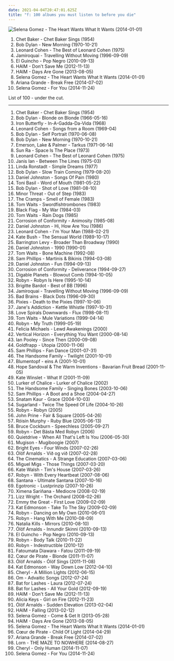 ```yaml
---
date: 2021-04-04T20:47:01.625Z
title: "f: 100 albums you must listen to before you die"
---
```

![Selena Gomez - The Heart Wants What It Wants (2014-01-01)](http://coverartarchive.org/release/347d9365-927d-4404-a0d7-65e4916e464e/11438983255-500.jpg "Selena Gomez - The Heart Wants What It Wants (2014-01-01)")
<ol class="albums">
<li data-cover="http://coverartarchive.org/release/dc0bbfac-ccd4-4c43-a6d7-cfd8b167b137/20467064971-500.jpg" data-tags="jazz" role="button">Chet Baker - Chet Baker Sings (1954)</li>
<li data-cover="http://coverartarchive.org/release/0497a7b2-2777-3d0c-9364-4234b78c9e72/3730266019-500.jpg" data-tags="70s, folk, singer-songwriter, folk rock, rock, bob dylan, classic rock, c, g, f, e, misc, pink, blue, green, yellow, i, all, d, shady, purple, b, h, w, m, l, n, v, grady, u, shady grady, clsid not unique" role="button">Bob Dylan - New Morning (1970-10-21)</li>
<li data-cover="https://img.discogs.com/g2rjpGX2Y6R4iXdyM57qMCBhWsY=/fit-in/280x280/filters:strip_icc():format(jpeg):mode_rgb():quality(90)/discogs-images/R-3785012-1344299773-6056.jpeg.jpg" data-tags="leonard cohen, c, g, f, e, misc, pink, blue, green, yellow, i, all, d, shady, purple, b, h, w, m, l, n, v, grady, u, shady grady" role="button">Leonard Cohen - The Best of Leonard Cohen (1975)</li>
<li data-cover="http://coverartarchive.org/release/e357d59f-7440-47bd-97c5-88c38c1080f8/7479486477-500.jpg" data-tags="funk, acid jazz" role="button">Jamiroquai - Travelling Without Moving (1996-09-09)</li>
<li data-cover="http://coverartarchive.org/release/d1155ca2-d814-4f17-9426-743189f8d853/15396503893-500.jpg" data-tags="pop, c, latin, g, k, f, j, r, e, misc, i, o, bananas, x, all, d, shady, s, b, h, a, w, dolce, m, t, l, y, z, n, p, q, v, grady, partial, u, music to listen to in 2010, shady grady, deek, auditory, deek deek, deek deek deek, dake, ploppy, dake-bonoism, bonoism, jibby, specific generalities, specificity, generality, plopper, male or female, non-zero" role="button">El Guincho - Pop Negro (2010-09-13)</li>
<li data-cover="http://coverartarchive.org/release/362e4026-4c4c-44ed-80ad-c2adf4b1f439/4102931199-500.jpg" data-tags="female, soul, alternative, indie rock, kurt, c, song, girls, g, nu soul, k, plop, sex, f, numbers, buy, j, hot, r, book, genesis, second, lost, porn, monday, e, woman, misc, rac, pee pee, vagina, media, abc, breasts, sounds, ladies, tits, first, proverbs, i, tag, sentences, o, everything, kings, thursday, bananas" role="button">HAIM - Don't Save Me (2012-11-13)</li>
<li data-cover="http://coverartarchive.org/release/bd851d19-d7dc-469a-9726-febb251a50f1/5165325162-500.jpg" data-tags="indie rock, female vocalists, indie pop, soft rock" role="button">HAIM - Days Are Gone (2013-08-05)</li>
<li data-cover="http://coverartarchive.org/release/347d9365-927d-4404-a0d7-65e4916e464e/11438983255-500.jpg" data-tags="female, c, girls, g, k, sex, f, guilty pleasure, buy, j, r, lovely, lost, porn, e, misc, pee pee, music, vagina, abc, breasts, sounds, parts, tits, i, tags, tag, moisture, o, else, everything, thursday, bananas, x, pork, moses, girlfriend, bats, beef" role="button">Selena Gomez - The Heart Wants What It Wants (2014-01-01)</li>
<li data-cover="http://coverartarchive.org/release/d8ee3fb5-e02f-4459-a26f-e4301beb32f1/8796970047-500.jpg" data-tags="pop, ariana grande" role="button">Ariana Grande - Break Free (2014-07-02)</li>
<li data-cover="http://coverartarchive.org/release/b40af618-2aaf-4b3a-9289-bb55fa8329f0/17365332636-500.jpg" data-tags="electropop, female, pop, dance, c, girls, g, k, sex, f, guilty pleasure, buy, j, r, lovely, electro rock, greatest hits, lost, porn, e, misc, pee pee, vagina, abc, breasts, sounds, parts, tits, i, tags, tag, moisture, o, else, everything, thursday, bananas, x, pork, moses, girlfriend" role="button">Selena Gomez - For You (2014-11-24)</li>
</ol>
List of 100 - under the cut.
<!-- more -->

_________________

<ol class="albums">
<li data-cover="http://coverartarchive.org/release/dc0bbfac-ccd4-4c43-a6d7-cfd8b167b137/20467064971-500.jpg" data-tags="jazz" role="button">
Chet Baker - Chet Baker Sings (1954)
</li>
<li data-cover="http://coverartarchive.org/release/c96d6546-25e4-4717-b514-62684245675f/16555897275-500.jpg" data-tags="folk rock, folk" role="button">
Bob Dylan - Blonde on Blonde (1966-05-16)
</li>
<li data-cover="https://via.placeholder.com/450" data-tags="psychedelic rock, classic rock" role="button">
Iron Butterfly - In-A-Gadda-Da-Vida (1968)
</li>
<li data-cover="http://coverartarchive.org/release/25f52005-282b-3617-8bf0-becec9175d9c/21304861091-500.jpg" data-tags="leonard cohen, 60s, folk" role="button">
Leonard Cohen - Songs from a Room (1969-04)
</li>
<li data-cover="https://img.discogs.com/I7UsxpD18Y-awJGTRSkgIYPZfz8=/fit-in/600x643/filters:strip_icc():format(jpeg):mode_rgb():quality(90)/discogs-images/R-4795860-1432891146-6760.jpeg.jpg" data-tags="rock, classic rock" role="button">
Bob Dylan - Self Portrait (1970-06-08)
</li>
<li data-cover="http://coverartarchive.org/release/0497a7b2-2777-3d0c-9364-4234b78c9e72/3730266019-500.jpg" data-tags="70s, folk, singer-songwriter, folk rock, rock, bob dylan, classic rock, c, g, f, e, misc, pink, blue, green, yellow, i, all, d, shady, purple, b, h, w, m, l, n, v, grady, u, shady grady, clsid not unique" role="button">
Bob Dylan - New Morning (1970-10-21)
</li>
<li data-cover="https://img.discogs.com/1ZOf9MwXufStAgxIdvd-sXMFHhg=/fit-in/600x601/filters:strip_icc():format(jpeg):mode_rgb():quality(90)/discogs-images/R-7694228-1446894135-2144.jpeg.jpg" data-tags="progressive rock" role="button">
Emerson, Lake & Palmer - Tarkus (1971-06-14)
</li>
<li data-cover="http://coverartarchive.org/release/87e49acf-c2f5-427c-a699-d3df4ac149f0/19797762895-500.jpg" data-tags="jazz, shady, misc, all, grady, shady grady" role="button">
Sun Ra - Space Is The Place (1973)
</li>
<li data-cover="https://img.discogs.com/g2rjpGX2Y6R4iXdyM57qMCBhWsY=/fit-in/280x280/filters:strip_icc():format(jpeg):mode_rgb():quality(90)/discogs-images/R-3785012-1344299773-6056.jpeg.jpg" data-tags="leonard cohen, c, g, f, e, misc, pink, blue, green, yellow, i, all, d, shady, purple, b, h, w, m, l, n, v, grady, u, shady grady" role="button">
Leonard Cohen - The Best of Leonard Cohen (1975)
</li>
<li data-cover="https://img.discogs.com/3-whYPqHDKv-3a9kU2zBNRhZVY0=/fit-in/594x600/filters:strip_icc():format(jpeg):mode_rgb():quality(90)/discogs-images/R-945005-1332586915.jpeg.jpg" data-tags="70s, singer-songwriter" role="button">
Janis Ian - Between The Lines (1975-03)
</li>
<li data-cover="http://coverartarchive.org/release/99dfe470-a910-30d4-a9a1-0046dcf1b9d5/18608398684-500.jpg" data-tags="misc, all, shady, shady grady, miscellaneous, grady, boneriffic" role="button">
Linda Ronstadt - Simple Dreams (1977)
</li>
<li data-cover="http://coverartarchive.org/release/5d8aa5dd-b518-49e4-a074-473d18a3a691/15278425909-500.jpg" data-tags="gospel, rock, christian rock, bob dylan, christian" role="button">
Bob Dylan - Slow Train Coming (1979-08-20)
</li>
<li data-cover="http://coverartarchive.org/release/ea0be1b6-83d1-424d-8714-660d2c18a8b9/13971254165-500.jpg" data-tags="folk, singer-songwriter" role="button">
Daniel Johnston - Songs Of Pain (1980)
</li>
<li data-cover="http://coverartarchive.org/release/ee60da03-ca92-393a-a2d3-0a9330b2d8d7/2442740197-500.jpg" data-tags="female vocalists, f, dance or die, russell98, crazymomma63" role="button">
Toni Basil - Word of Mouth (1981-05-22)
</li>
<li data-cover="http://coverartarchive.org/release/4a265814-80a3-48f8-9a00-c4da7ddeaffc/26584252742-500.jpg" data-tags="bob dylan, rock, classic rock, c, g, f, e, misc, pink, blue, green, yellow, i, all, d, shady, purple, b, h, w, m, l, n, v, grady, u, shady grady" role="button">
Bob Dylan - Shot of Love (1981-08-10)
</li>
<li data-cover="http://coverartarchive.org/release/507bb61e-c7fa-3dd5-ba2d-d6f0f6e2f792/6010164584-500.jpg" data-tags="hardcore, punk, hardcore punk" role="button">
Minor Threat - Out of Step (1983)
</li>
<li data-cover="http://coverartarchive.org/release/a736ffad-be8b-4b14-b00f-30519c4b5efc/13827411386-500.jpg" data-tags="c, g, psychobilly, f, tagged, i like it, e, misc, pink, blue, green, days, yellow, minutes, i, tags, decades, miscellaneous, all, d, shady, purple, b, h, pussy, w, m, l, n, v, grady, cramps, u, shady grady, smell of female, feminine cavern of love, seramos, cavern of love, the smell of female, possibly auditory, related tags, clsid not unique, i tagged this artist, 9e56be61-c50f-11cf-9a2c-00a0c90a90ce, c50f, 9a2c, 00a0c90a90ce, 888dca60-fc0a-11cf-8f0f-00c04fd7d062, 888dca60, 8f0f, specific generalizations, day, sunday, k, quiet, j, r, staff, comfort, friday, march, colors, monday, saturday, november, though, august, three, orange, zero, name, red, he, december, richard, february, o, you, thursday, too, guides" role="button">
The Cramps - Smell of Female (1983)
</li>
<li data-cover="http://coverartarchive.org/release/77d38310-5392-4ac4-85fe-35c1a999210d/13858018994-500.jpg" data-tags="blues" role="button">
Tom Waits - Swordfishtrombones (1983)
</li>
<li data-cover="http://coverartarchive.org/release/c04c7090-1bea-4852-a4c3-6d54065117d2/21545300582-500.jpg" data-tags="hardcore punk, punk, sludge" role="button">
Black Flag - My War (1984-03)
</li>
<li data-cover="https://img.discogs.com/wideXHFjTJw_D4mX1B7m-xO_LuM=/fit-in/600x599/filters:strip_icc():format(jpeg):mode_rgb():quality(90)/discogs-images/R-6981931-1430937946-9660.jpeg.jpg" data-tags="singer-songwriter" role="button">
Tom Waits - Rain Dogs (1985)
</li>
<li data-cover="http://coverartarchive.org/release/1123d279-5441-49c4-a953-347a2a58ef3a/6512939821-500.jpg" data-tags="shady, hardcore, no core, shady grady, thrash metal, all, grady" role="button">
Corrosion of Conformity - Animosity (1985-08)
</li>
<li data-cover="http://coverartarchive.org/release/ba13ed1d-39a3-3416-8b0c-a8cfd38c322c/21533247440-500.jpg" data-tags="lo-fi" role="button">
Daniel Johnston - Hi, How Are You (1986)
</li>
<li data-cover="http://coverartarchive.org/release/1c20f8cc-7b31-32de-8c44-2d28d1c07b9f/12662111311-500.jpg" data-tags="leonard cohen, 80s, singer-songwriter" role="button">
Leonard Cohen - I'm Your Man (1988-02-21)
</li>
<li data-cover="http://coverartarchive.org/release/b9016aaf-ca71-304f-b5f1-d6384cf465f3/8364196064-500.jpg" data-tags="alternative, female vocalists" role="button">
Kate Bush - The Sensual World (1989-10-17)
</li>
<li data-cover="http://coverartarchive.org/release/c2ba64a0-18fc-4d47-b23f-b687c260f4ad/27837210247-500.jpg" data-tags="classic, mellow, f, music to chief by" role="button">
Barrington Levy - Broader Than Broadway (1990)
</li>
<li data-cover="https://img.discogs.com/CcjPgehxKKmnpj9yKdrvrHTN_1o=/fit-in/600x589/filters:strip_icc():format(jpeg):mode_rgb():quality(90)/discogs-images/R-2660081-1410118023-7025.jpeg.jpg" data-tags="lo-fi, 90s" role="button">
Daniel Johnston - 1990 (1990-01)
</li>
<li data-cover="http://coverartarchive.org/release/c507e78c-4f02-4765-8ca4-1d919bbde08c/9574171273-500.jpg" data-tags="blues, experimental, singer-songwriter" role="button">
Tom Waits - Bone Machine (1992-08)
</li>
<li data-cover="http://coverartarchive.org/release/322d784a-30ed-4402-8b16-8afdbb8c4e38/13462361284-500.jpg" data-tags="c, g, f, e, misc, pink, blue, green, yellow, i, miscellaneous, all, d, shady, purple, b, h, w, m, l, n, v, grady, u, shady grady, clsid not unique, female vocalists" role="button">
Sam Phillips - Martinis & Bikinis (1994-03-08)
</li>
<li data-cover="http://coverartarchive.org/release/55df3fd9-7b72-4f95-bcad-68e9e8f89c48/28304917140-500.jpg" data-tags="singer-songwriter, 90s" role="button">
Daniel Johnston - Fun (1994-09-13)
</li>
<li data-cover="http://coverartarchive.org/release/cf88a9c4-2fcd-46c8-8412-3b06bf0abbfa/6512861185-500.jpg" data-tags="stoner rock" role="button">
Corrosion of Conformity - Deliverance (1994-09-27)
</li>
<li data-cover="http://coverartarchive.org/release/acdf71be-2eae-4031-a893-c286dc2a669d/4411318082-500.jpg" data-tags="jazz hop, hip hop" role="button">
Digable Planets - Blowout Comb (1994-10-05)
</li>
<li data-cover="http://coverartarchive.org/release/0f7d32b4-163a-4cb0-abc7-4c6fcee00f66/6617222890-500.jpg" data-tags="pop, dance, rnb" role="button">
Robyn - Robyn Is Here (1995-10-14)
</li>
<li data-cover="http://coverartarchive.org/release/ca561569-a485-4d72-bc1c-97a3bd93ef7d/1529491393-500.jpg" data-tags="french" role="button">
Brigitte Bardot - Best of BB (1996)
</li>
<li data-cover="http://coverartarchive.org/release/e357d59f-7440-47bd-97c5-88c38c1080f8/7479486477-500.jpg" data-tags="funk, acid jazz" role="button">
Jamiroquai - Travelling Without Moving (1996-09-09)
</li>
<li data-cover="http://coverartarchive.org/release/87d8297b-b01e-4eab-861b-e6d4e782830d/3397017644-500.jpg" data-tags="hardcore punk" role="button">
Bad Brains - Black Dots (1996-09-30)
</li>
<li data-cover="http://coverartarchive.org/release/51413ed2-fae9-47f2-9759-b0b98434836c/1156807663-500.jpg" data-tags="alternative rock" role="button">
Pixies - Death to the Pixies (1997-10-06)
</li>
<li data-cover="https://img.discogs.com/XljXcsByWR0q3SK32qZrmKGTgFU=/fit-in/600x525/filters:strip_icc():format(jpeg):mode_rgb():quality(90)/discogs-images/R-681368-1283109544.jpeg.jpg" data-tags="rock, alternative" role="button">
Jane's Addiction - Kettle Whistle (1997-10-31)
</li>
<li data-cover="http://coverartarchive.org/release/3dbf556a-b3b2-48a7-867d-71d8346c1ed7/1782308984-500.jpg" data-tags="electronica, downtempo, dream pop, ethereal, love spirals downwards, ambient chill" role="button">
Love Spirals Downwards - Flux (1998-08-11)
</li>
<li data-cover="https://img.discogs.com/Apbx9EzXQEMtkw0tBjY4B8ZsDPc=/fit-in/597x600/filters:strip_icc():format(jpeg):mode_rgb():quality(90)/discogs-images/R-2950671-1312846576.jpeg.jpg" data-tags="singer-songwriter, blues" role="button">
Tom Waits - Mule Variations (1999-04-14)
</li>
<li data-cover="https://img.discogs.com/cMSILn-O_QjEyYQ4HoieDtBeU3U=/fit-in/600x600/filters:strip_icc():format(jpeg):mode_rgb():quality(90)/discogs-images/R-2566810-1415847143-3769.jpeg.jpg" data-tags="female, soul, dance, girls, sex, guilty pleasure, lovely, porn, misc, vagina, breasts, tits, moisture, girlfriend, miscellaneous, all, boobs, shady, pleasure, girls girls girls, boobies, i want to make out with her so bad, titties, mammal, vaginal, jugs, imaginary, i would like to spend an afternoon rubbing her breasts with warm mineral oil, mammaries, camel toe, sex stuff, finely tailored, lady love, a fashionable likeness of cylindrical awareness, smell of female, maternal, vagina possession, feminine cavern of love, boneriffic, and such, grumpy still skin, lady parts, soft and moist, masturbation fodder, female lady, lady female, hie to kolob, cylindrical awareness, cavern of love, the smell of female, you can if you want to, imaginary girlfriend, unclean thoughts, woman lady, prophetess, maternal prophetess, juglets, jiggles, broadish" role="button">
Robyn - My Truth (1999-05-19)
</li>
<li data-cover="https://img.discogs.com/qF45uLMFzfK3uXWD7xO_b9kORuw=/fit-in/170x170/filters:strip_icc():format(jpeg):mode_rgb():quality(90)/discogs-images/R-4873280-1378113188-6953.jpeg.jpg" data-tags="trip-hop, indie, female, male, rock, alternative, folk, female vocalists, dance, c, happy, fantastic, afternoon, girls, outsider, friendly, long, friend, pretty, my, like, soft, random, christian, why, poetic, provocative, sex, f, the ladies that should sit on my sofa or somewhere else in my flat because they are darlings and oh so lovely, recommended, game, guilty pleasure, inspirational, out, smart, worship, warm, north, hot, place, depression, r, beach, pleasant, now, commercial, heart, lovely, visual, traditional, women, years, work, misogyny, sensual, lost, porn, monday, what, e, leaf, woman, upcoming, single, fantasy, misc, pink, penis, tracks, sexual, girl, pee pee, pleasing, good stuff, music, vagina, touch, flower, zero, smell, babe, stars, breasts, bibles, no, dates, months, verbal" role="button">
Felicia Michaels - Lewd Awakenings (2000)
</li>
<li data-cover="http://coverartarchive.org/release/124490a2-3b9a-4177-9f0e-5645a59e0092/20616806771-500.jpg" data-tags="rock, 90s" role="button">
Vertical Horizon - Everything You Want (2000-08-14)
</li>
<li data-cover="https://img.discogs.com/lDhuFshCuNGdfmLewx3GC9B4zl4=/fit-in/600x600/filters:strip_icc():format(jpeg):mode_rgb():quality(90)/discogs-images/R-2830-1234560200.jpeg.jpg" data-tags="electronic, deep house" role="button">
Ian Pooley - Since Then (2000-09-08)
</li>
<li data-cover="https://img.discogs.com/tXkxfd-CEdXxpgTDoCULqOVjQR0=/fit-in/424x600/filters:strip_icc():format(jpeg):mode_rgb():quality(90)/discogs-images/R-194130-1141596448.jpeg.jpg" data-tags="ambient" role="button">
Goldfrapp - Utopia (2000-11-06)
</li>
<li data-cover="https://img.discogs.com/oPEnUIumiP-VoRc_STI_2mFJTkA=/fit-in/600x524/filters:strip_icc():format(jpeg):mode_rgb():quality(90)/discogs-images/R-7468415-1509061937-1312.jpeg.jpg" data-tags="indie, female, alternative, female vocalists, singer-songwriter, c, day, sunday, g, k, sex, f, quiet, chicks, j, hot, r, second, staff, comfort, friday, march, colors, monday, saturday, e, november, woman, though, august, misc, pink, three, girl, vagina, orange, zero, name, blue, red, green, yellow, first, he, december, i, richard, february, o, you, thursday, too, guides, not, oil, x, makes, shade, bats, september, january, july, tuesday, enemies, awareness, sing, miscellaneous, head, idols, all, d, can, seven, shady, four, two, chick, bands that would eat children if only they could fit a whole one inside their mouths, purple, s, b, rainbow, alternative media, h, one, a" role="button">
Sam Phillips - Fan Dance (2001-07-31)
</li>
<li data-cover="https://via.placeholder.com/450" data-tags="singer-songwriter, progressive rock, c, americana, sunday, g, scary, alt-country, k, folk noir, noir, f, humor, smart, j, r, lyrical, friday, march, monday, saturday, e, november, hole, august, misc, rac, darkness, sparks, december, i, february, o, thursday, nuggets, june, x, september, january, july, tuesday, tells a story, all, ccm, d, country music, creative, shady, handsome, s, b, h, a, country ballad male, w, dark humor, m, t, l, y, z, n, p, q, wednesday, v, grady, lobotomy, brett, spelling lobotomy correctly, god-damned country, free range caucasians, light in the darkness, beautiful darkness, fucked-up country, real country, u, free range, xian, nugget, everything that rises must converge" role="button">
The Handsome Family - Twilight (2001-10-01)
</li>
<li data-cover="http://coverartarchive.org/release/894a3aff-2a83-404d-b195-46bc0ca71a43/1837113538-500.jpg" data-tags="german hip hop" role="button">
Blumentopf - eins A (2001-10-01)
</li>
<li data-cover="https://img.discogs.com/jc1EVi_PGkGAbW1ujR3qP9XriSY=/fit-in/600x600/filters:strip_icc():format(jpeg):mode_rgb():quality(90)/discogs-images/R-529468-1303244495.jpeg.jpg" data-tags="female vocalists, folk, dream pop" role="button">
Hope Sandoval & The Warm Inventions - Bavarian Fruit Bread (2001-11-05)
</li>
<li data-cover="http://coverartarchive.org/release/7fd1004c-5116-4323-84e5-2e8b2a23f736/10583997394-500.jpg" data-tags="soundtrack, easy listening" role="button">
Kate Winslet - What If (2001-11-09)
</li>
<li data-cover="https://img.discogs.com/UuU6RtzgjVqevgz9dJ7pHzDp-W0=/fit-in/333x338/filters:strip_icc():format(jpeg):mode_rgb():quality(90)/discogs-images/R-584965-1134764118.jpeg.jpg" data-tags="black metal" role="button">
Lurker of Chalice - Lurker of Chalice (2002)
</li>
<li data-cover="https://img.discogs.com/m9cPM0P2MM_seZKdNEtfqbEr7fY=/fit-in/600x591/filters:strip_icc():format(jpeg):mode_rgb():quality(90)/discogs-images/R-1350475-1454274588-2699.jpeg.jpg" data-tags="alt-country, folk noir, americana" role="button">
The Handsome Family - Singing Bones (2003-10-06)
</li>
<li data-cover="http://coverartarchive.org/release/bdea53a4-7fab-409b-b70f-6ec3f8a06029/24728786897-500.jpg" data-tags="indie, female, alternative, female vocalists, singer-songwriter, c, day, sunday, g, k, sex, f, quiet, chicks, j, hot, r, second, staff, comfort, friday, march, colors, monday, saturday, e, november, woman, though, august, misc, pink, three, girl, vagina, orange, zero, name, blue, red, green, yellow, first, he, december, i, richard, february, o, you, thursday, too, guides, not, oil, x, makes, shade, bats, september, january, july, tuesday, enemies, awareness, sing, miscellaneous, head, idols, all, d, can, seven, shady, four, two, chick, bands that would eat children if only they could fit a whole one inside their mouths, purple, s, b, rainbow, alternative media, h, one, a" role="button">
Sam Phillips - A Boot and a Shoe (2004-04-27)
</li>
<li data-cover="http://coverartarchive.org/release/43d64dfa-ae65-438e-8e5e-cd9b026abe2b/17086837784-500.jpg" data-tags="meditation" role="button">
Snatam Kaur - Grace (2004-10-03)
</li>
<li data-cover="http://coverartarchive.org/release/1d7122dc-7566-405e-8204-e692473ebce3/15578267365-500.jpg" data-tags="sugarland, country" role="button">
Sugarland - Twice The Speed Of Life (2004-10-26)
</li>
<li data-cover="https://img.discogs.com/beKc7sAiHUweEnNafpZsZziLVjg=/fit-in/600x600/filters:strip_icc():format(jpeg):mode_rgb():quality(90)/discogs-images/R-608223-1572388236-8158.jpeg.jpg" data-tags="electronic, pop, dance" role="button">
Robyn - Robyn (2005)
</li>
<li data-cover="http://coverartarchive.org/release/db3b83dc-b975-49ce-a300-fa01b678d955/10799413817-500.jpg" data-tags="singer-songwriter" role="button">
John Prine - Fair & Square (2005-04-26)
</li>
<li data-cover="http://coverartarchive.org/release/e15f6dce-4764-455e-a055-2845c21c3eee/8899000027-500.jpg" data-tags="future jazz, electronic, female vocalists" role="button">
Róisín Murphy - Ruby Blue (2005-06-13)
</li>
<li data-cover="http://coverartarchive.org/release/51e2b7d1-e3ce-4c26-a808-3420e5a729bc/17343315083-500.jpg" data-tags="c, g, f, e, misc, pink, blue, green, yellow, i, all, d, shady, purple, b, h, w, m, l, n, v, grady, u, shady grady, canada, voice, sunday, k, j, r, second, friday, march, saturday, november, august, three, orange, white, acoustic guitar, red, first, december, february, o, humans, thursday, x, september, january, july, seven, four, two, white people, s, one, a, oh canada, human, raspy, five, cockburn, t, y, z, thirteen, p, q, wednesday, nine, indigo, eleven, violet, twenty, third, lobotomy, spelling lobotomy correctly, free range caucasians, fifth, eight, free range, six, sixth, ten, twelve" role="button">
Bruce Cockburn - Speechless (2005-09-27)
</li>
<li data-cover="http://coverartarchive.org/release/08cd745b-46cf-4a65-8fa7-7bdcd8eb7004/5393612455-500.jpg" data-tags="female, alternative, c, girls, g, k, sex, f, guilty pleasure, buy, j, r, book, lovely, genesis, second, lost, porn, e, misc, pee pee, monkey, music, vagina, robyn, abc, filter, fish, breasts, sounds, parts, tits, i, tags, tag, moisture, o, else, everything, thursday, nuggets, bananas, x" role="button">
Robyn - Det Bästa Med Robyn (2006)
</li>
<li data-cover="http://coverartarchive.org/release/7f230cc1-f251-4a4a-8470-f75f6ad525f8/10997062395-500.jpg" data-tags="pop punk" role="button">
Quietdrive - When All That's Left Is You (2006-05-30)
</li>
<li data-cover="http://coverartarchive.org/release/3fdccfb0-c5c5-4676-8e45-83db38c0ee35/26215098732-500.jpg" data-tags="alternative, c, g, k, f, icelandic, iceland, j, r, tagged, lost, e, misc, something, sounds, tag, o, everything, thoughts, maybe, bananas, x, bats, variable, all, genre, d, shady, s, b, onions, h, a, w, bent, filtered, m, t, l, y, bite, n, p, thing, q, get it, wednesday, v, grady, jb, zap, partial, lobotomy, spelling lobotomy correctly, u, possible, perhaps, suggestions, mangum, specific, extremities, optional, liver, shady grady, northern hemisphere, western hemisphere, non-verbal, you might, jib, i am tagging this artist, the fire of the mind agitates the atmosphere, testing 1-2-3, deek, liver and onions, kolob, if you could hie to kolob, auditory" role="button">
Mugison - Mugiboogie (2007)
</li>
<li data-cover="https://img.discogs.com/lYIc2DKhHfhpUcYW_PW1VPZ2dyU=/fit-in/300x300/filters:strip_icc():format(jpeg):mode_rgb():quality(90)/discogs-images/R-949727-1176368902.jpeg.jpg" data-tags="indie folk, 00s" role="button">
Bright Eyes - Four Winds (2007-02-26)
</li>
<li data-cover="http://coverartarchive.org/release/7a058cc8-f297-4818-b182-db15f3c2655e/9390660710-500.jpg" data-tags="vocal, female, alternative, c, g, k, f, icelandic, iceland, j, r, tagged, lost, e, misc, something, sounds, tag, o, everything, thoughts, maybe, bananas, x, bats, variable, all, genre, d, shady, s, b, h, a, w, bent, filtered, m, t, l, y, bite, n, p, thing, q, get it, wednesday, v, grady, jb, zap, partial, u, possible, perhaps, suggestions, specific, extremities, optional, shady grady, northern hemisphere, western hemisphere, non-verbal, you might, jib, i am tagging this artist, the fire of the mind agitates the atmosphere, testing 1-2-3, deek, kolob, if you could hie to kolob" role="button">
Ólöf Arnalds - Við og við (2007-02-28)
</li>
<li data-cover="http://coverartarchive.org/release/15cb3b91-8377-4a26-8fb4-4cb2d19376a7/8255060472-500.jpg" data-tags="indie rock, indie" role="button">
The Cinematics - A Strange Education (2007-03-06)
</li>
<li data-cover="https://img.discogs.com/1pLkSM8DHSbih7IjRN83_1vWKyQ=/fit-in/600x528/filters:strip_icc():format(jpeg):mode_rgb():quality(90)/discogs-images/R-1394148-1215911825.jpeg.jpg" data-tags="groove, deep house" role="button">
Miguel Migs - Those Things (2007-03-20)
</li>
<li data-cover="http://coverartarchive.org/release/25d9128e-8e2b-3b9e-9938-88f44b4c0ed4/24155867912-500.jpg" data-tags="folk, female vocalists" role="button">
Kate Walsh - Tim's House (2007-03-26)
</li>
<li data-cover="http://coverartarchive.org/release/cc1bc121-6078-4413-954e-c394c2df0e6b/7997586808-500.jpg" data-tags="female, alternative, c, girls, g, k, sex, f, guilty pleasure, buy, j, r, book, lovely, genesis, second, lost, porn, e, misc, pee pee, monkey, music, vagina, robyn, abc, filter, fish, breasts, sounds, parts, tits, i, tags, tag, moisture, o, else, everything, thursday, nuggets, bananas, x, meat" role="button">
Robyn - With Every Heartbeat (2007-08-06)
</li>
<li data-cover="http://coverartarchive.org/release/ab84a832-8fc8-42a3-a849-adc188738aec/7365407384-500.jpg" data-tags="rock" role="button">
Santana - Ultimate Santana (2007-10-16)
</li>
<li data-cover="http://coverartarchive.org/release/5be4a07f-6ad6-426a-a03f-f77ada0581b0/15101352098-500.jpg" data-tags="electronic, german" role="button">
Egotronic - Lustprinzip (2007-10-26)
</li>
<li data-cover="http://coverartarchive.org/release/9c9225e9-06d8-4258-8fe4-0bb06ec270ee/8865945973-500.jpg" data-tags="pop" role="button">
Ximena Sariñana - Mediocre (2008-02-19)
</li>
<li data-cover="http://coverartarchive.org/release/c42db944-e7a3-4cc3-9a9f-89089962fe2e/836519986-500.jpg" data-tags="jazz, soul, lizz wright" role="button">
Lizz Wright - The Orchard (2008-02-26)
</li>
<li data-cover="https://img.discogs.com/iEX8Otxl98vZKbRfxM-c26AVNpg=/fit-in/400x401/filters:strip_icc():format(jpeg):mode_rgb():quality(90)/discogs-images/R-1648238-1234889857.jpeg.jpg" data-tags="indie folk" role="button">
Emmy the Great - First Love (2009-02-09)
</li>
<li data-cover="http://coverartarchive.org/release/f0e04b77-0f3b-4ca8-91ad-8e9280bf83ef/18248581373-500.jpg" data-tags="female, jazz, female vocalists, why, guilty pleasure, misc, babe, bibles, girlfriend, cherry, marvelous, miscellaneous, all, shared, shady, pleasure, pussy, crush, grady, release, nipples, imaginary, moist, camel toe, shady grady, miss kitty, childhood crush, smell of female, hump day, explicitly, feminine cavern of love, boneriffic, hie to kolob, hotter than should be allowed for human beings, i like to watch, beneficial, cavern of love, the smell of female, you can if you want to, imaginary girlfriend, the one and only true verbal plenary inspirational spirit guide toward copacetic satisfaction, sexier than should be allowed for human beings, broadish, clsid not unique, 00c04fd7d062, grants men the power of erection, 9e56be61-c50f-11cf-9a2c-00a0c90a90ce, 9e56be61, c50f, 11cf, 9a2c, 00a0c90a90ce, 888dca60-fc0a-11cf-8f0f-00c04fd7d062, 888dca60, 8f0f" role="button">
Kat Edmonson - Take To The Sky (2009-02-09)
</li>
<li data-cover="https://img.discogs.com/Z8czKdd8IZiPB5S4Vg5zr3A3CxA=/fit-in/600x600/filters:strip_icc():format(jpeg):mode_rgb():quality(90)/discogs-images/R-5089550-1398468985-9627.jpeg.jpg" data-tags="robyn" role="button">
Robyn - Dancing on My Own (2010-06-01)
</li>
<li data-cover="https://img.discogs.com/cfc9e7fd50d7c9c08931869b95f6849a01d0635d/images/spacer.gif" data-tags="female, pop, alternative, dance, c, synth pop, girls, g, k, sex, f, guilty pleasure, buy, j, r, book, lovely, genesis, second, lost, porn, e, misc, pee pee, monkey, music, vagina, robyn, abc, filter, fish, breasts, sounds, parts, tits, i, tags, tag, moisture, o, else, everything, thursday, nuggets, bananas" role="button">
Robyn - Hang With Me (2010-08-09)
</li>
<li data-cover="https://img.discogs.com/COaBC6GebeH25O4HKETZqGC3Ap4=/fit-in/600x465/filters:strip_icc():format(jpeg):mode_rgb():quality(90)/discogs-images/R-2914536-1307049521.jpeg.jpg" data-tags="pop, dance, c, g, k, f, j, r, e, misc, i, o, bananas, x, all, d, shady, s, b, h, a, w, dolce, m, t, l, y, z, n, p, q, v, grady, partial, u, natalia kills, artvatar, natalia, shady grady, deek, nkm, auditory, deek deek, deek deek deek, dake, ploppy, dake-bonoism, bonoism, jibby, specific generalities, specificity, generality, plopper, male or female, non-zero" role="button">
Natalia Kills - Mirrors (2010-08-10)
</li>
<li data-cover="http://coverartarchive.org/release/d2b97e1a-32e6-43fc-a442-d7c766fe8fc6/17757148561-500.jpg" data-tags="alternative, c, g, k, f, icelandic, iceland, j, r, tagged, lost, e, misc, something, sounds, tag, o, everything, thoughts, maybe, bananas, x, bats, variable, all, genre, d, shady, s, b, h, a, w, bent, filtered, m, t, l, y, bite, n, p, thing, q, get it, wednesday, v, grady, jb, zap, partial, olof, u, possible, perhaps, suggestions, specific, extremities, optional, shady grady, albums reviewed, northern hemisphere, western hemisphere, non-verbal, you might, jib, i am tagging this artist, the fire of the mind agitates the atmosphere, testing 1-2-3, deek, kolob" role="button">
Ólöf Arnalds - Innundir Skinni (2010-09-13)
</li>
<li data-cover="http://coverartarchive.org/release/d1155ca2-d814-4f17-9426-743189f8d853/15396503893-500.jpg" data-tags="pop, c, latin, g, k, f, j, r, e, misc, i, o, bananas, x, all, d, shady, s, b, h, a, w, dolce, m, t, l, y, z, n, p, q, v, grady, partial, u, music to listen to in 2010, shady grady, deek, auditory, deek deek, deek deek deek, dake, ploppy, dake-bonoism, bonoism, jibby, specific generalities, specificity, generality, plopper, male or female, non-zero" role="button">
El Guincho - Pop Negro (2010-09-13)
</li>
<li data-cover="https://img.discogs.com/cMSILn-O_QjEyYQ4HoieDtBeU3U=/fit-in/600x600/filters:strip_icc():format(jpeg):mode_rgb():quality(90)/discogs-images/R-2566810-1415847143-3769.jpeg.jpg" data-tags="electronic, pop, electropop, dance-pop" role="button">
Robyn - Body Talk (2010-11-22)
</li>
<li data-cover="http://coverartarchive.org/release/db805c04-16c1-4464-9811-74488445339b/9613183966-500.jpg" data-tags="female, alternative, c, girls, g, k, sex, f, guilty pleasure, buy, j, r, book, lovely, genesis, second, lost, porn, e, misc, pee pee, monkey, music, vagina, robyn, abc, filter, fish, breasts, sounds, parts, tits, i, tags, tag, moisture, o, else, everything, thursday, nuggets, bananas, x, meat" role="button">
Robyn - Indestructible (2010-12)
</li>
<li data-cover="http://coverartarchive.org/release/0c10bdf4-5c7c-4d36-89e4-8e00d8c1d95b/12472896155-500.jpg" data-tags="indie, female, male, alternative, folk, singer-songwriter, c, fantastic, girls, day, g, pretty, k, my, f, recommended, game, sometimes, inspirational, j, hot, r, vocalists, pleasant, afrique, lovely, visual, women, lost, what, e, leaf, woman, single, misc, girl, pleasing, something, afterlife, babe, no, verbal, ladies, when, where, satisfaction, i, richard, o, myself, you, else, everything, oh, thoughts, bananas, darlings, go, somewhere, x, bats, true, variable, awareness, miscellaneous, every, all, tasty, be, d, proper, the, alt, rich, listen, can, shady, s, b, planet, h, only, one, a, swag, lady, is" role="button">
Fatoumata Diawara - Fatou (2011-09-19)
</li>
<li data-cover="http://coverartarchive.org/release/d38eff7e-ba07-45f1-8e46-9b4e230628cb/3005956305-500.jpg" data-tags="french, female vocalist" role="button">
Cœur de Pirate - Blonde (2011-11-07)
</li>
<li data-cover="https://via.placeholder.com/450" data-tags="female, alternative, c, song, g, k, plop, f, icelandic, iceland, numbers, j, r, book, tagged, genesis, second, lost, e, misc, something, sounds, first, proverbs, i, tag, sentences, o, everything, kings, thoughts, maybe, bananas, x, moses, bats, psalms, tuesday, daniel, troy" role="button">
Ólöf Arnalds - Ólöf Sings (2011-11-08)
</li>
<li data-cover="http://coverartarchive.org/release/cf198fe2-d410-42db-9b6e-7e7f251a7d23/8455742789-500.jpg" data-tags="jazz, female vocalists" role="button">
Kat Edmonson - Way Down Low (2012-04-10)
</li>
<li data-cover="http://coverartarchive.org/release/c6cb0e3f-a2e2-447e-a38f-32e106148723/5942909609-500.jpg" data-tags="dance" role="button">
Cheryl - A Million Lights (2012-06-15)
</li>
<li data-cover="https://img.discogs.com/EnYWgQxYUX8EoA6Axf9i97pK5ls=/fit-in/600x600/filters:strip_icc():format(jpeg):mode_rgb():quality(90)/discogs-images/R-3743189-1343483805-4203.jpeg.jpg" data-tags="psychedelic, spiritual, stoner, psychedelic rock" role="button">
Om - Advaitic Songs (2012-07-24)
</li>
<li data-cover="http://coverartarchive.org/release/d45c0197-c2d8-48d8-b1b0-5de3279942f2/1568207414-500.jpg" data-tags="alternative" role="button">
Bat for Lashes - Laura (2012-07-24)
</li>
<li data-cover="http://coverartarchive.org/release/28f62318-bda1-40b6-b44e-19fd33c95bab/7083290252-500.jpg" data-tags="alternative, female vocalists" role="button">
Bat for Lashes - All Your Gold (2012-09-19)
</li>
<li data-cover="http://coverartarchive.org/release/362e4026-4c4c-44ed-80ad-c2adf4b1f439/4102931199-500.jpg" data-tags="female, soul, alternative, indie rock, kurt, c, song, girls, g, nu soul, k, plop, sex, f, numbers, buy, j, hot, r, book, genesis, second, lost, porn, monday, e, woman, misc, rac, pee pee, vagina, media, abc, breasts, sounds, ladies, tits, first, proverbs, i, tag, sentences, o, everything, kings, thursday, bananas" role="button">
HAIM - Don't Save Me (2012-11-13)
</li>
<li data-cover="http://coverartarchive.org/release/7a032865-3754-4659-9f34-ec7ec48a95ea/17147368325-500.jpg" data-tags="soul" role="button">
Alicia Keys - Girl on Fire (2012-11-23)
</li>
<li data-cover="https://img.discogs.com/KDUVmKzHPyTW9iR4DGwy2pFHljs=/fit-in/590x600/filters:strip_icc():format(jpeg):mode_rgb():quality(90)/discogs-images/R-4204186-1363444365-3376.jpeg.jpg" data-tags="alternative, c, g, k, f, icelandic, iceland, j, r, tagged, lost, e, misc, something, sounds, tag, o, everything, thoughts, maybe, bananas, x, bats, variable, all, genre, d, shady, s, b, h, a, w, bent, filtered, m, t, l, y, bite, n, p, thing, q, get it, wednesday, v, grady, jb, zap, partial, u, possible, perhaps, suggestions, specific, extremities, optional, shady grady, northern hemisphere, western hemisphere, non-verbal, you might, jib, i am tagging this artist, the fire of the mind agitates the atmosphere, testing 1-2-3, deek, kolob, if you could hie to kolob, auditory, you can" role="button">
Ólöf Arnalds - Sudden Elevation (2013-02-04)
</li>
<li data-cover="http://coverartarchive.org/release/551e3ae7-a8a0-48e5-a739-4e436da3b70b/3327967040-500.jpg" data-tags="indie" role="button">
HAIM - Falling (2013-02-12)
</li>
<li data-cover="https://img.discogs.com/NkvkQQUdzpUS9UJgUiPmqjkwIQ4=/fit-in/600x600/filters:strip_icc():format(jpeg):mode_rgb():quality(90)/discogs-images/R-14307535-1571913740-8911.jpeg.jpg" data-tags="pop, dance, female vocalists" role="button">
Selena Gomez - Come & Get It (2013-05-28)
</li>
<li data-cover="http://coverartarchive.org/release/bd851d19-d7dc-469a-9726-febb251a50f1/5165325162-500.jpg" data-tags="indie rock, female vocalists, indie pop, soft rock" role="button">
HAIM - Days Are Gone (2013-08-05)
</li>
<li data-cover="http://coverartarchive.org/release/347d9365-927d-4404-a0d7-65e4916e464e/11438983255-500.jpg" data-tags="female, c, girls, g, k, sex, f, guilty pleasure, buy, j, r, lovely, lost, porn, e, misc, pee pee, music, vagina, abc, breasts, sounds, parts, tits, i, tags, tag, moisture, o, else, everything, thursday, bananas, x, pork, moses, girlfriend, bats, beef" role="button">
Selena Gomez - The Heart Wants What It Wants (2014-01-01)
</li>
<li data-cover="http://coverartarchive.org/release/473976c7-410c-4af3-a89e-4370a281f698/7177580178-500.jpg" data-tags="soundtrack" role="button">
Cœur de Pirate - Child Of Light (2014-04-29)
</li>
<li data-cover="http://coverartarchive.org/release/d8ee3fb5-e02f-4459-a26f-e4301beb32f1/8796970047-500.jpg" data-tags="pop, ariana grande" role="button">
Ariana Grande - Break Free (2014-07-02)
</li>
<li data-cover="http://coverartarchive.org/release/fb63217f-8b11-47ac-a803-8adf0fdcfaba/8223477502-500.jpg" data-tags="electronic, ambient, experimental, c, idm, g, k, f, numbers, j, r, book, genesis, second, e, misc, abc, first, i, o, else, everything, x, moses, troy, miscellaneous, all, d, the, shady, s, b, h, a, w, m, t, l, y, z, to, joshua, exodus, as, n, p, q, wednesday, known, leviticus, v, grady" role="button">
Lorn - THE MAZE TO NOWHERE (2014-08-27)
</li>
<li data-cover="http://coverartarchive.org/release/945e9f23-2eb8-4379-bdbc-75f7d0ecb321/8780914183-500.jpg" data-tags="electronic, female, pop, dance, c, g, k, rnb, f, numbers, j, r, book, genesis, second, e, misc, abc, first, i, o, humans, else, everything, x, moses, troy, try later, miscellaneous, all, d, the, shady, s, b, h, a, w, human, m, t, l, y, z, to, joshua, exodus, as, n, p" role="button">
Cheryl - Only Human (2014-11-07)
</li>
<li data-cover="http://coverartarchive.org/release/b40af618-2aaf-4b3a-9289-bb55fa8329f0/17365332636-500.jpg" data-tags="electropop, female, pop, dance, c, girls, g, k, sex, f, guilty pleasure, buy, j, r, lovely, electro rock, greatest hits, lost, porn, e, misc, pee pee, vagina, abc, breasts, sounds, parts, tits, i, tags, tag, moisture, o, else, everything, thursday, bananas, x, pork, moses, girlfriend" role="button">
Selena Gomez - For You (2014-11-24)
</li>
</ol>